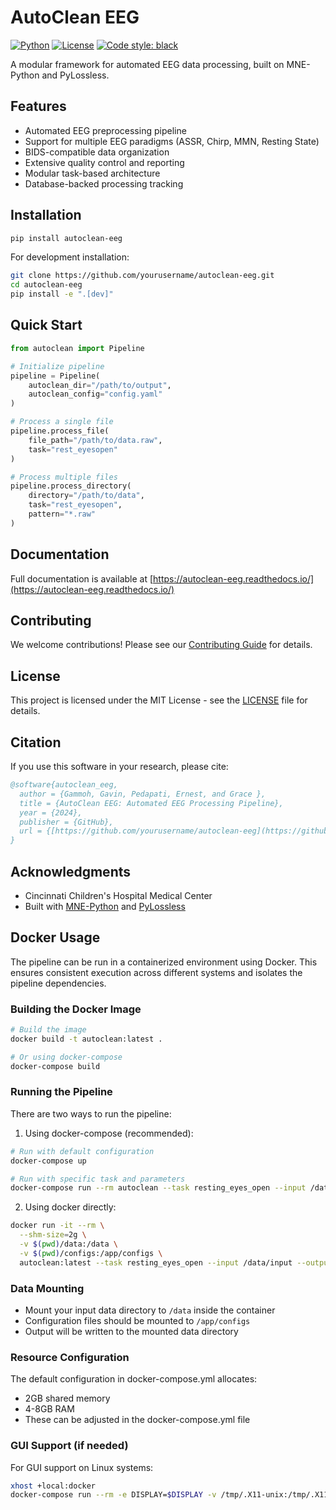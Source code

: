# AutoClean EEG

[![Python](https://img.shields.io/badge/python-3.9%2B-blue.svg)](https://www.python.org/downloads/)
[![License](https://img.shields.io/badge/license-MIT-green.svg)](LICENSE)
[![Code style: black](https://img.shields.io/badge/code%20style-black-000000.svg)](https://github.com/psf/black)

A modular framework for automated EEG data processing, built on MNE-Python and PyLossless.

## Features

- Automated EEG preprocessing pipeline
- Support for multiple EEG paradigms (ASSR, Chirp, MMN, Resting State)
- BIDS-compatible data organization
- Extensive quality control and reporting
- Modular task-based architecture
- Database-backed processing tracking

## Installation

```bash
pip install autoclean-eeg
```

For development installation:

```bash
git clone https://github.com/yourusername/autoclean-eeg.git
cd autoclean-eeg
pip install -e ".[dev]"
```

## Quick Start

```python
from autoclean import Pipeline

# Initialize pipeline
pipeline = Pipeline(
    autoclean_dir="/path/to/output",
    autoclean_config="config.yaml"
)

# Process a single file
pipeline.process_file(
    file_path="/path/to/data.raw",
    task="rest_eyesopen"
)

# Process multiple files
pipeline.process_directory(
    directory="/path/to/data",
    task="rest_eyesopen",
    pattern="*.raw"
)
```

## Documentation

Full documentation is available at [https://autoclean-eeg.readthedocs.io/](https://autoclean-eeg.readthedocs.io/)

## Contributing

We welcome contributions! Please see our [Contributing Guide](CONTRIBUTING.md) for details.

## License

This project is licensed under the MIT License - see the [LICENSE](LICENSE) file for details.

## Citation

If you use this software in your research, please cite:

```bibtex
@software{autoclean_eeg,
  author = {Gammoh, Gavin, Pedapati, Ernest, and Grace },
  title = {AutoClean EEG: Automated EEG Processing Pipeline},
  year = {2024},
  publisher = {GitHub},
  url = {[https://github.com/yourusername/autoclean-eeg](https://github.com/cincibrainlab/autoclean_pipeline/)}
}
```

## Acknowledgments

- Cincinnati Children's Hospital Medical Center
- Built with [MNE-Python](https://mne.tools/) and [PyLossless](https://github.com/lina-usc/pylossless) 

## Docker Usage

The pipeline can be run in a containerized environment using Docker. This ensures consistent execution across different systems and isolates the pipeline dependencies.

### Building the Docker Image

```bash
# Build the image
docker build -t autoclean:latest .

# Or using docker-compose
docker-compose build
```

### Running the Pipeline

There are two ways to run the pipeline:

1. Using docker-compose (recommended):
```bash
# Run with default configuration
docker-compose up

# Run with specific task and parameters
docker-compose run --rm autoclean --task resting_eyes_open --input /data/input --output /data/output
```

2. Using docker directly:
```bash
docker run -it --rm \
  --shm-size=2g \
  -v $(pwd)/data:/data \
  -v $(pwd)/configs:/app/configs \
  autoclean:latest --task resting_eyes_open --input /data/input --output /data/output
```

### Data Mounting

- Mount your input data directory to `/data` inside the container
- Configuration files should be mounted to `/app/configs`
- Output will be written to the mounted data directory

### Resource Configuration

The default configuration in docker-compose.yml allocates:
- 2GB shared memory
- 4-8GB RAM
- These can be adjusted in the docker-compose.yml file

### GUI Support (if needed)

For GUI support on Linux systems:
```bash
xhost +local:docker
docker-compose run --rm -e DISPLAY=$DISPLAY -v /tmp/.X11-unix:/tmp/.X11-unix autoclean
```

